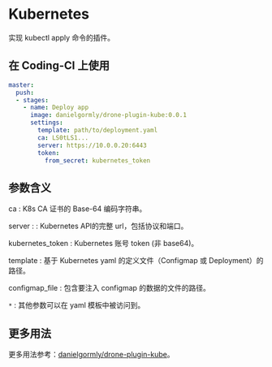 # Kubernetes

实现 kubectl apply 命令的插件。

## 在 Coding-CI 上使用

```yml
master:
  push:
  - stages:
    - name: Deploy app
      image: danielgormly/drone-plugin-kube:0.0.1
      settings:
        template: path/to/deployment.yaml
        ca: LS0tLS1... 
        server: https://10.0.0.20:6443 
        token:
          from_secret: kubernetes_token
```

## 参数含义

ca
: K8s CA 证书的 Base-64 编码字符串。

server
: : Kubernetes API的完整 url，包括协议和端口。

kubernetes_token
: Kubernetes 账号 token (非 base64)。

template
: 基于 Kubernetes yaml 的定义文件（Configmap 或 Deployment）的路径。

configmap_file
: 包含要注入 configmap 的数据的文件的路径。

`*`
: 其他参数可以在 yaml 模板中被访问到。

## 更多用法

更多用法参考：[danielgormly/drone-plugin-kube](https://github.com/danielgormly/drone-plugin-kube)。

